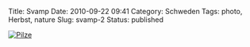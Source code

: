 Title: Svamp
Date: 2010-09-22 09:41
Category: Schweden
Tags: photo, Herbst, nature
Slug: svamp-2
Status: published

[![Pilze](/pic/svampopinnar_s.jpg "Pilze")](/pic/svampopinnar_l.jpg)

